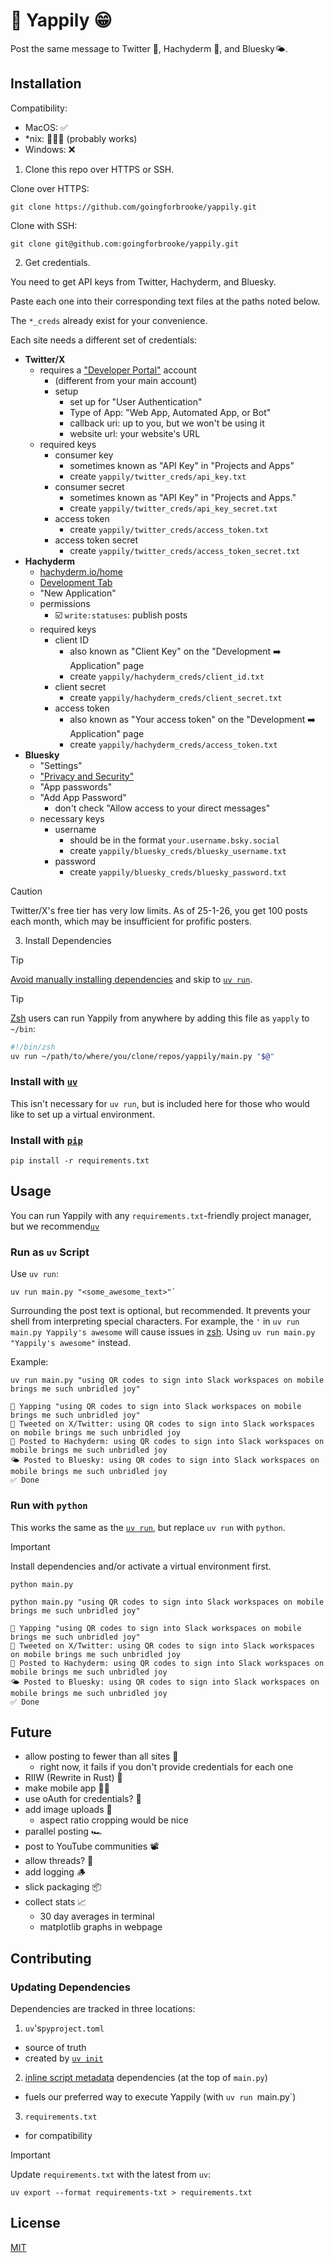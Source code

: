 # 👅 Yappily 😁

Post the same message to Twitter 🦜, Hachyderm 🐘, and Bluesky🌤️.

## Installation

Compatibility:
- MacOS: ✅
- *nix: 🤷🏼‍♀️ (probably works)
- Windows: ❌

1. Clone this repo over HTTPS or SSH.

Clone over HTTPS:

```console
git clone https://github.com/goingforbrooke/yappily.git
```

Clone with SSH:

```console
git clone git@github.com:goingforbrooke/yappily.git
```

2. Get credentials.

You need to get API keys from Twitter, Hachyderm, and Bluesky.

Paste each one into their corresponding text files at the paths noted below.

The `*_creds` already exist for your convenience.

Each site needs a different set of credentials:

- **Twitter/X**
  - requires a ["Developer Portal"](https://developer.twitter.com/en/portal) account
    - (different from your main account)
    - setup
      - set up for "User Authentication"
      - Type of App: "Web App, Automated App, or Bot"
      - callback uri: up to you, but we won't be using it
      - website url: your website's URL
  - required keys
    - consumer key
      - sometimes known as "API Key" in "Projects and Apps"
      - create `yappily/twitter_creds/api_key.txt`
    - consumer secret
      - sometimes known as "API Key" in "Projects and Apps."
      - create `yappily/twitter_creds/api_key_secret.txt`
    - access token
      - create `yappily/twitter_creds/access_token.txt`
    - access token secret
      - create `yappily/twitter_creds/access_token_secret.txt`
- **Hachyderm**
  - [hachyderm.io/home](https://hachyderm.io/home)
  - [Development Tab](https://hachyderm.io/settings/applications)
  - "New Application"
  - permissions
    - ☑️ `write:statuses`: publish posts
  - required keys
    - client ID 
      - also known as "Client Key" on the "Development ➡️ Application" page
      - create `yappily/hachyderm_creds/client_id.txt`
    - client secret
      - create `yappily/hachyderm_creds/client_secret.txt`
    - access token
      - also known as "Your access token" on the "Development ➡️ Application" page
      - create `yappily/hachyderm_creds/access_token.txt`
- **Bluesky**
  - "Settings"
  - ["Privacy and Security"](https://bsky.app/settings/privacy-and-security)
  - "App passwords"
  - "Add App Password"
    - don't check "Allow access to your direct messages"
  - necessary keys
    - username
      - should be in the format `your.username.bsky.social`
      - create `yappily/bluesky_creds/bluesky_username.txt`
    - password
      - create `yappily/bluesky_creds/bluesky_password.txt`

> [!CAUTION]
> Twitter/X's free tier has very low limits. As of 25-1-26, you get 100 posts each month, which may be insufficient for profific posters.

3. Install Dependencies

> [!TIP]
> [Avoid manually installing dependencies](https://docs.astral.sh/uv/guides/scripts/#declaring-script-dependencies) and skip to [`uv run`](#run-as-uv-script).

> [!TIP]
> [Zsh](https://www.zsh.org.) users can run Yappily from anywhere by adding this file as `yapply` to `~/bin`:
> ```zsh
> #!/bin/zsh
> uv run ~/path/to/where/you/clone/repos/yappily/main.py "$@"
> ```

### Install with [`uv`](https://docs.astral.sh/uv/)

This isn't necessary for `uv run`, but is included here for those who would like to set up a virtual environment.

### Install with [`pip`](https://pip.pypa.io/en/stable/installation/)

```console
pip install -r requirements.txt
```

## Usage

You can run Yappily with any `requirements.txt`-friendly project manager, but we recommend[`uv`](https://docs.astral.sh/uv/)

### Run as `uv` Script

Use `uv run`:

```console
uv run main.py "<some_awesome_text>"`
```

Surrounding the post text is optional, but recommended. It prevents your shell from interpreting special characters. For example, the `'` in `uv run main.py Yappily's awesome` will cause issues in [zsh](https://www.zsh.org.). Using `uv run main.py "Yappily's awesome"` instead.

Example:

```console
uv run main.py "using QR codes to sign into Slack workspaces on mobile brings me such unbridled joy"
```

```console
👅 Yapping "using QR codes to sign into Slack workspaces on mobile brings me such unbridled joy"
🦜 Tweeted on X/Twitter: using QR codes to sign into Slack workspaces on mobile brings me such unbridled joy
🐘 Posted to Hachyderm: using QR codes to sign into Slack workspaces on mobile brings me such unbridled joy
🌤️ Posted to Bluesky: using QR codes to sign into Slack workspaces on mobile brings me such unbridled joy
✅ Done
```

### Run with `python`

This works the same as the [`uv run`](#run-as-uv-script), but replace `uv run` with `python`.

> [!IMPORTANT]
> Install dependencies and/or activate a virtual environment first.

```console
python main.py
```

```console
python main.py "using QR codes to sign into Slack workspaces on mobile brings me such unbridled joy"
```

```console
👅 Yapping "using QR codes to sign into Slack workspaces on mobile brings me such unbridled joy"
🦜 Tweeted on X/Twitter: using QR codes to sign into Slack workspaces on mobile brings me such unbridled joy
🐘 Posted to Hachyderm: using QR codes to sign into Slack workspaces on mobile brings me such unbridled joy
🌤️ Posted to Bluesky: using QR codes to sign into Slack workspaces on mobile brings me such unbridled joy
✅ Done
```

## Future

- allow posting to fewer than all sites 🔧
  - right now, it fails if you don't provide credentials for each one
- RIIW (Rewrite in Rust) 🦀
- make mobile app 🤳🏻
- use oAuth for credentials? 🔐
- add image uploads 📸
    - aspect ratio cropping would be nice
- parallel posting 🏎️
- post to YouTube communities 📽️
- allow threads? 🧵
- add logging 🪵
- slick packaging 📦
- collect stats 📈
    - 30 day averages in terminal
    - matplotlib graphs in webpage 

## Contributing

### Updating Dependencies

Dependencies are tracked in three locations:

1. `uv`'s`pyproject.toml`
  - source of truth
  - created by [`uv init`](https://docs.astral.sh/uv/guides/projects/)

2. [inline script metadata](https://packaging.python.org/en/latest/specifications/inline-script-metadata/#inline-script-metadata) dependencies (at the top of `main.py`)
  - fuels our preferred way to execute Yappily (with `uv run `main.py`)

3. `requirements.txt`
  - for compatibility

> [!IMPORTANT]
> Update `requirements.txt` with the latest from `uv`:

```console
uv export --format requirements-txt > requirements.txt
```

## License

[MIT](https://choosealicense.com/licenses/mit/)